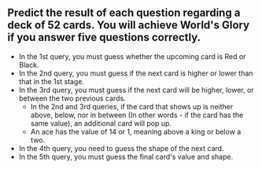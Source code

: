 Predict the result of each question regarding a deck of 52 cards.
You will achieve World's Glory if you answer five questions correctly.
---
- In the 1st query, you must guess whether the upcoming card is Red or Black.
- In the 2nd  query, you must guess if the next card is higher or lower than that in the 1st stage.
- In the 3rd query, you must guess if the next card will be higher, lower, or between the two previous cards.
   - In the 2nd and 3rd queries, if the card that shows up is neither above, below, nor in between (In other words - if the card has the same value), an additional card will pop up.
   - An ace has the value of 14 or 1, meaning above a king or below a two.
- In the 4th query, you need to guess the shape of the next card.
- In the 5th query, you must guess the final card's value and shape.
